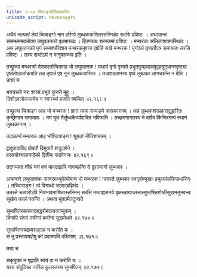 ```yaml
---
title: २-०४ चित्राङ्गमैत्रिसम्प्राप्तिः
unicode_script: devanagari
---
```


अथैवं जल्पतां तेषां चित्राङ्गो नाम हरिणो लुब्धकत्रासितस्तस्मिन्नेव सरसि प्रविष्टः । अथायान्तं ससम्भ्रममवलोक्य लघुपतनको वृक्षमारूढः । हिरण्यकः शरस्तम्बं प्रविष्टः । मन्थरकः सलिलाशयमास्थितः । अथ लघुपतनको मृगं सम्यक्परिज्ञाय मन्थरकमुवाच एह्येहि सखे मन्थरक ! मृगोऽयं तृषार्तोऽत्र समायातः सरसि प्रविष्टः । तस्य शब्दोऽयं न मानुषसम्भव इति ।  

तच्छ्रुत्वा मन्थरको देशकालोचितमाह भो लघुपतनक ! यथायं मृगो दृश्यते प्रभूतमुच्छ्वासमुद्वहन्नुद्भ्रान्तदृष्ट्या पृष्ठतोऽवलोकयति तन्न तृषार्त एष नूनं लुब्धकत्रासितः । तज्ज्ञायतामस्य पृष्ठे लुब्धका आगच्छन्ति न वेति । उक्तं च

भयत्रस्तो नरः श्वासं प्रभूतं कुरुते मुहुः ।  
दिशोऽवलोकयत्येव न स्वास्थ्यं व्रजति क्वचित् ॥२.१६८॥

तच्छ्रुत्वा चित्राङ्ग आह भो मन्थरक ! ज्ञातं त्वया सम्यङ्मे त्रासकारणम् । अहं लुब्धकशरप्रहारादुद्धारितः कृच्छ्रेणात्र समायातः । मम यूथं तैर्लुब्धकैर्व्यापादितं भविष्यति । तच्छरणागतस्य मे दर्शय किंचिदगम्यं स्थानं लुब्धकानाम् ।  

तदाकर्ण्य मन्थरक आह भोश्चित्राङ्ग ! श्रूयतां नीतिशास्त्रम् ।  

द्वावुपायाविह प्रोक्तौ विमुक्तौ शत्रुदर्शने ।  
हस्तयोश्चालनादेको द्वितीयः पादवेगजः ॥२.१६९॥

तद्गम्यतां शीघ्रं घनं वनं यावदद्यापि नागच्छन्ति ते दुरात्मानो लुब्धकाः ।  

अत्रान्तरे लघुपतनकः सत्वरमभ्युपेत्योवाच भो मन्थरक ! गतास्ते लुब्धकाः स्वगृहोन्मुखाः प्रचुरमांसपिण्डधारिणः । तच्चित्राङ्ग ! त्वं विश्रब्धो जलाद्बहिर्भव ।  
ततस्ते चत्वारोऽपि मित्रभावमाश्रितास्तस्मिन् सरसि मध्याह्नसमये वृक्षच्छायाधस्तात्सुभाषितगोष्ठीसुखमनुभवन्तः सुखेन कालं नयन्ति । अथवा युक्तमेतदुच्यते

सुभाषितरसास्वादबद्धरोमाञ्चकञ्चुकम् ।  
विनापि संगमं स्त्रीणां कवीनां सुखमेधते ॥२.१७०॥

सुभाषितमयद्रव्यसङ्ग्रहं न करोति यः ।  
स तु प्रस्तावयज्ञेषु कां प्रदास्यति दक्षिणाम् ॥२.१७१॥

तथा च

सकृदुक्तं न गृह्णाति स्वयं वा न करोति यः ।  
यस्य संपुटिका नास्ति कुतस्तस्य सुभाषितम् ॥२.१७२॥
